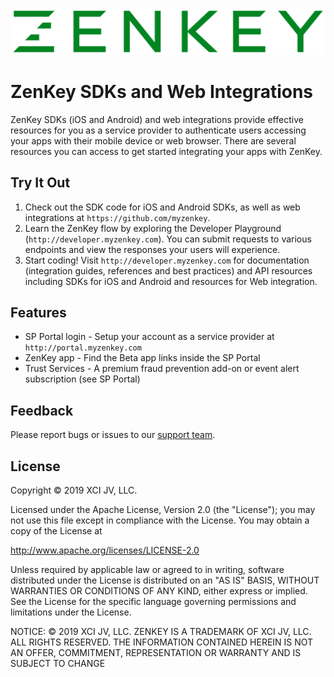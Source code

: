 ![ZenKey](image/ZenKey_rgb.png "ZenKey")

# ZenKey SDKs and Web Integrations

ZenKey SDKs (iOS and Android) and web integrations provide effective resources for you as a service provider to authenticate users accessing your apps with their mobile device or web browser. There are several resources you can access to get started integrating your apps with ZenKey. 

## Try It Out

1. Check out the SDK code for iOS and Android SDKs, as well as web integrations at `https://github.com/myzenkey`.
2. Learn the ZenKey flow by exploring the Developer Playground (`http://developer.myzenkey.com`). You can submit requests to various endpoints and view the responses your users will experience.
3. Start coding! Visit `http://developer.myzenkey.com` for documentation (integration guides, references and best practices) and API resources including SDKs for iOS and Android and resources for Web integration.

## Features

- SP Portal login - Setup your account as a service provider at `http://portal.myzenkey.com`
- ZenKey app - Find the Beta app links inside the SP Portal
- Trust Services - A premium fraud prevention add-on or event alert subscription (see SP Portal)

## Feedback

Please report bugs or issues to our [support team](mailto:techsupport@myzenkey.com).

## License

Copyright © 2019 XCI JV, LLC.

Licensed under the Apache License, Version 2.0 (the "License"); you may not use this file except in compliance with the License. You may obtain a copy of the License at

http://www.apache.org/licenses/LICENSE-2.0

Unless required by applicable law or agreed to in writing, software distributed under the License is distributed on an "AS IS" BASIS, WITHOUT WARRANTIES OR CONDITIONS OF ANY KIND, either express or implied. See the License for the specific language governing permissions and limitations under the License.

NOTICE: © 2019 XCI JV, LLC. ZENKEY IS A TRADEMARK OF XCI JV, LLC. ALL RIGHTS RESERVED. THE INFORMATION CONTAINED HEREIN IS NOT AN OFFER, COMMITMENT, REPRESENTATION OR WARRANTY AND IS SUBJECT TO CHANGE
